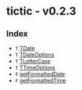 # tictic - v0.2.3

## Index

- `T` [TDate](type-alias.TDate.md)
- `T` [TDateOptions](type-alias.TDateOptions.md)
- `T` [TLetterCase](type-alias.TLetterCase.md)
- `T` [TTimeOptions](type-alias.TTimeOptions.md)
- `F` [getFormattedDate](function.getFormattedDate.md)
- `F` [getFormattedTime](function.getFormattedTime.md)
